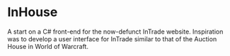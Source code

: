 InHouse
=======

A start on a C# front-end for the now-defunct InTrade website.  Inspiration was to develop a user interface for InTrade similar to that of the Auction House in World of Warcraft.


